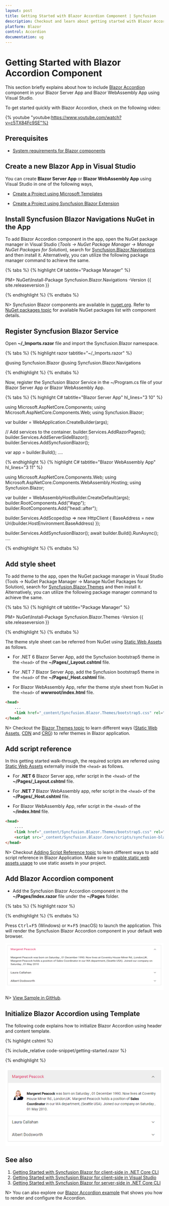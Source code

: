 ```yaml
---
layout: post
title: Getting Started with Blazor Accordion Component | Syncfusion
description: Checkout and learn about getting started with Blazor Accordion component in Blazor Server App and Blazor WebAssembly App.
platform: Blazor
control: Accordion
documentation: ug
---
```


# Getting Started with Blazor Accordion Component

This section briefly explains about how to include [Blazor Accordion](https://www.syncfusion.com/blazor-components/blazor-accordion) component in your Blazor Server App and Blazor WebAssembly App using Visual Studio.

To get started quickly with Blazor Accordion, check on the following video:

{% youtube
"youtube:https://www.youtube.com/watch?v=c5TX84Fc9SE"%}

## Prerequisites

* [System requirements for Blazor components](https://blazor.syncfusion.com/documentation/system-requirements)

## Create a new Blazor App in Visual Studio

You can create **Blazor Server App** or **Blazor WebAssembly App** using Visual Studio in one of the following ways,

* [Create a Project using Microsoft Templates](https://docs.microsoft.com/en-us/aspnet/core/blazor/tooling?pivots=windows)

* [Create a Project using Syncfusion Blazor Extension](https://blazor.syncfusion.com/documentation/visual-studio-integration/template-studio)

## Install Syncfusion Blazor Navigations NuGet in the App

To add Blazor Accordion component in the app, open the NuGet package manager in Visual Studio (*Tools → NuGet Package Manager → Manage NuGet Packages for Solution*), search for [Syncfusion.Blazor.Navigations](https://www.nuget.org/packages/Syncfusion.Blazor.Navigations/) and then install it. Alternatively, you can utilize the following package manager command to achieve the same.

{% tabs %}
{% highlight C# tabtitle="Package Manager" %}

PM> NuGet\Install-Package Syncfusion.Blazor.Navigations -Version {{ site.releaseversion }}

{% endhighlight %}
{% endtabs %}

N> Syncfusion Blazor components are available in [nuget.org](https://www.nuget.org/packages?q=syncfusion.blazor). Refer to [NuGet packages topic](https://blazor.syncfusion.com/documentation/nuget-packages) for available NuGet packages list with component details.

## Register Syncfusion Blazor Service

Open **~/_Imports.razor** file and import the Syncfusion.Blazor namespace.

{% tabs %}
{% highlight razor tabtitle="~/_Imports.razor" %}

@using Syncfusion.Blazor
@using Syncfusion.Blazor.Navigations

{% endhighlight %}
{% endtabs %}

Now, register the Syncfusion Blazor Service in the ~/Program.cs file of your Blazor Server App or Blazor WebAssembly App. 

{% tabs %}
{% highlight C# tabtitle="Blazor Server App" hl_lines="3 10" %}

using Microsoft.AspNetCore.Components;
using Microsoft.AspNetCore.Components.Web;
using Syncfusion.Blazor;

var builder = WebApplication.CreateBuilder(args);

// Add services to the container.
builder.Services.AddRazorPages();
builder.Services.AddServerSideBlazor();
builder.Services.AddSyncfusionBlazor();

var app = builder.Build();
....

{% endhighlight %}
{% highlight C# tabtitle="Blazor WebAssembly App" hl_lines="3 11" %}

using Microsoft.AspNetCore.Components.Web;
using Microsoft.AspNetCore.Components.WebAssembly.Hosting;
using Syncfusion.Blazor;

var builder = WebAssemblyHostBuilder.CreateDefault(args);
builder.RootComponents.Add<App>("#app");
builder.RootComponents.Add<HeadOutlet>("head::after");

builder.Services.AddScoped(sp => new HttpClient { BaseAddress = new Uri(builder.HostEnvironment.BaseAddress) });

builder.Services.AddSyncfusionBlazor();
await builder.Build().RunAsync();
....

{% endhighlight %}
{% endtabs %}

## Add style sheet

To add theme to the app, open the NuGet package manager in Visual Studio (Tools → NuGet Package Manager → Manage NuGet Packages for Solution), search for [Syncfusion.Blazor.Themes](https://www.nuget.org/packages/Syncfusion.Blazor.Themes/) and then install it. Alternatively, you can utilize the following package manager command to achieve the same.

{% tabs %}
{% highlight c# tabtitle="Package Manager" %}

PM> NuGet\Install-Package Syncfusion.Blazor.Themes -Version {{ site.releaseversion }}

{% endhighlight %}
{% endtabs %}

The theme style sheet can be referred from NuGet using [Static Web Assets](https://blazor.syncfusion.com/documentation/appearance/themes#static-web-assets) as follows.

* For .NET 6 Blazor Server App, add the Syncfusion bootstrap5 theme in the `<head>` of the **~/Pages/_Layout.cshtml** file.

* For .NET 7 Blazor Server App, add the Syncfusion bootstrap5 theme in the `<head>` of the **~/Pages/_Host.cshtml** file.

* For Blazor WebAssembly App, refer the theme style sheet from NuGet in the `<head>` of **wwwroot/index.html** file.

```html
<head>
    ...
    <link href="_content/Syncfusion.Blazor.Themes/bootstrap5.css" rel="stylesheet" />
</head>
```

N> Checkout the [Blazor Themes topic](https://blazor.syncfusion.com/documentation/appearance/themes) to learn different ways ([Static Web Assets](https://blazor.syncfusion.com/documentation/appearance/themes#static-web-assets), [CDN](https://blazor.syncfusion.com/documentation/appearance/themes#cdn-reference) and [CRG](https://blazor.syncfusion.com/documentation/common/custom-resource-generator)) to refer themes in Blazor application.

## Add script reference

 In this getting started walk-through, the required scripts are referred using [Static Web Assets](https://blazor.syncfusion.com/documentation/common/adding-script-references#static-web-assets) externally inside the `<head>` as follows. 

* For **.NET 6** Blazor Server app, refer script in the `<head>` of the **~/Pages/_Layout.cshtml** file.

* For **.NET 7** Blazor WebAssembly app, refer script in the `<head>` of the **~/Pages/_Host.cshtml** file.

* For Blazor WebAssembly App, refer script in the `<head>` of the **~/index.html** file.

```html
<head>
    ....
    <link href="_content/Syncfusion.Blazor.Themes/bootstrap5.css" rel="stylesheet" />
    <script src="_content/Syncfusion.Blazor.Core/scripts/syncfusion-blazor.min.js" type="text/javascript"></script>
</head>
```

N> Checkout [Adding Script Reference topic](https://blazor.syncfusion.com/documentation/common/adding-script-references) to learn different ways to add script reference in Blazor Application. Make sure to [enable static web assets usage](https://blazor.syncfusion.com/documentation/common/adding-script-references#enable-static-web-assets-usage) to use static assets in your project.

## Add Blazor Accordion component

* Add the Syncfusion Blazor Accordion component in the **~/Pages/Index.razor** file under the **~/Pages** folder.

{% tabs %}
{% highlight razor %}

<SfAccordion>
    <AccordionItems>
        <AccordionItem Header="Margeret Peacock" Content="Margeret Peacock was born on Saturday , 01 December 1990. Now lives at Coventry House Miner Rd., London,UK. Margeret Peacock holds a position of Sales Coordinator in our WA department, (Seattle USA). Joined our company on Saturday , 01 May 2010"></AccordionItem>
        <AccordionItem Header="Laura Callahan" Content="Laura Callahan was born on Tuesday , 06 November 1990. Now lives at Edgeham Hollow Winchester Way, London,UK. Laura Callahan holds a position of Sales Coordinator in our WA department, (Seattle USA). Joined our company on Saturday , 01 May 2010"></AccordionItem>
        <AccordionItem Header="Albert Dodsworth" Content="Albert Dodsworth was born on Thursday , 19 October 1989. Now lives at 4726 - 11th Ave. N.E., Seattle,USA.Albert Dodsworth holds a position of Sales Representative in our WA department, (Seattle USA). Joined our company on Friday , 01 May 2009"></AccordionItem>
    </AccordionItems>
</SfAccordion>

{% endhighlight %}
{% endtabs %}

Press <kbd>Ctrl</kbd>+<kbd>F5</kbd> (Windows) or <kbd>⌘</kbd>+<kbd>F5</kbd> (macOS) to launch the application. This will render the Syncfusion Blazor Accordion component in your default web browser.

![Blazor Accordion Component](images/blazor-accordion-component.png)

N> [View Sample in GitHub](https://github.com/SyncfusionExamples/Blazor-Getting-Started-Examples/tree/main/Accordion).

## Initialize Blazor Accordion using Template

The following code explains how to initialize Blazor Accordion using header and content template.

{% highlight cshtml %}

{% include_relative code-snippet/getting-started.razor %}

{% endhighlight %}

![Blazor Accordion with header and content Template](./images/blazor-accordion-header-template.png)

## See also

1. [Getting Started with Syncfusion Blazor for client-side in .NET Core CLI](https://blazor.syncfusion.com/documentation/getting-started/blazor-webassembly-dotnet-cli)
2. [Getting Started with Syncfusion Blazor for client-side in Visual Studio](https://blazor.syncfusion.com/documentation/getting-started/blazor-webassembly-visual-studio)
3. [Getting Started with Syncfusion Blazor for server-side in .NET Core CLI](https://blazor.syncfusion.com/documentation/getting-started/blazor-server-side-dotnet-cli)

N> You can also explore our [Blazor Accordion example](https://blazor.syncfusion.com/demos/accordion/default-functionalities?theme=bootstrap5) that shows you how to render and configure the Accordion.

